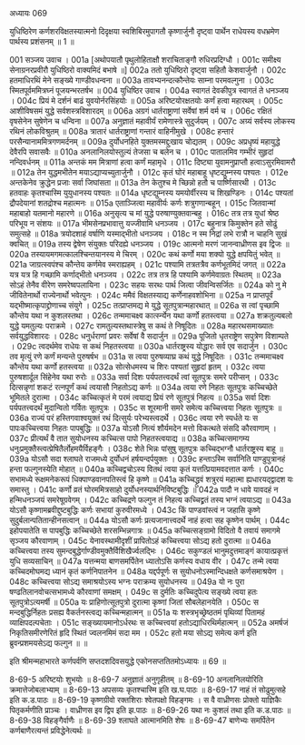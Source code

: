 अध्यायः 069

युधिष्ठिरेण कर्णशरविक्षतस्यात्मनो दिदृक्षया स्वशिबिरमुपागतौ कृष्णार्जुनौ दृष्ट्वा पार्थेन राधेयस्य वधभ्रमेण पार्थस्य प्रशंसनम् ॥ 1 ॥

001	सञ्जय उवाच ।
001a	[अथोपयातौ पृथुलोहिताक्षौ शराचिताङ्गौ रुधिरप्रदिग्धौ ।
001c	समीक्ष्य सेनाग्रनरप्रवीरौ युधिष्ठिरो वाक्यमिदं बभाषे ॥]
002a	ततो युधिष्ठिरो दृष्ट्वा सहितौ केशवार्जुनौ ।
002c	हतमाधिरथिं मेने सङ्ख्ये गाण्डीवधन्वना ॥
003a	तावभ्यनन्दत्कौन्तेयः साम्ना परमवल्गुना ।
003c	स्मितपूर्वममित्रघ्नं पूजयन्भरतर्षभ ॥
004	युधिष्ठिर उवाच ।
004a	स्वागतं देवकीपुत्र स्वागतं ते धनञ्जय ।
004c	प्रियं मे दर्शनं बाढं युवयोर्नरसिंहयोः ॥
005a	अरिष्टयोरक्षतयोः कर्णं हत्वा महारथम् ।
005c	आशीविषसमं युद्धे सर्वशस्त्रविशारदम् ॥
006a	अग्रगं धार्तराष्ट्राणां सर्वेषां शर्म वर्म च ।
006c	रक्षितं वृषसेनेन सुषेणेन च धन्विना ॥
007a	अनुज्ञातं महावीर्यं रामेणास्त्रे सुदुर्जयम् ।
007c	अग्र्यं सर्वस्य लोकस्य रथिनं लोकविश्रुतम् ॥
008a	त्रातारं धार्तराष्ट्राणां गन्तारं वाहिनीमुखे ।
008c	हन्तारं परसैन्यानाममित्रगणमर्दनम् ॥
009a	दुर्योधनहिते युक्तमस्मद्दुःखाय चोद्यतम् ।
009c	अप्रधृष्यं महायुद्धे देवैरपि सवासवैः ॥
010a	अनलानिलयोस्तुल्यं तेजसा च बलेन च ।
010c	पातालमिव गम्भीरं सुहृदां नन्दिवर्धनम् ॥
011a	अन्तकं मम मित्राणां हत्वा कर्णं महामृधे ।
011c	दिष्ट्या युवामनुप्राप्तौ हत्वाऽसुरमिवामरौ ॥
012a	तेन युद्धमभीतेन मयाऽद्याप्यच्युतार्जुनौ ।
012c	कृतं घोरं महाबाहू धृष्टद्युम्नस्य पश्यतः ।
012e	अन्तकेनेव क्रुद्धेन प्रजाः सर्वा जिघांसता ॥
013a	तेन केतुश्च मे च्छिन्नो हतौ च पार्ष्णिसारथी ।
013c	हतवाहः कृतश्चास्मि युयुधानस्य पश्यतः ॥
014a	धृष्टद्युम्नस्य यमयोर्वीरस्य च शिखण्डिनः ।
014c	पश्यतां द्रौपदेयानां शतद्रोश्च महात्मनः ॥
015a	एताञ्जित्वा महावीर्यः कर्णः शत्रुगणान्बहून् ।
015c	जितवान्मां महाबाहो यतमानो महारणे ॥
016a	अनुसृत्य च मां युद्धे परुषाण्युक्तवान्बहु ।
016c	तत्र तत्र युधां श्रेष्ठ परिभूय न संशयः ॥
017a	भीमसेनप्रभावात्तु यज्जीवामि धनञ्जय ।
017c	बहुनात्र किमुक्तेन हते सोढुं समुत्सहे ॥
018a	त्रयोदशाहं वर्षाणि यस्माद्भीतो धनञ्जय ।
018c	न स्म निद्रां लभे रात्रौ न चाहनि सुखं क्वचित् ॥
019a	तस्य द्वेषेण संयुक्तः परिदह्ये धनञ्जय ।
019c	आत्मनो मरणं जानन्वाध्रीणस इव द्विजः ॥
020a	तस्यायमगमत्कालश्चिन्तयानस्य मे चिरम् ।
020c	कथं कर्णो मया शक्यो युद्धे क्षपयितुं भवेत् ॥
021a	जाग्रत्स्वपंश्च कौन्तेय कर्णमेव स्मराह्यहम् ।
021c	पश्यामि तत्रतत्रैव कर्णभूतमिदं जगत् ॥
022a	यत्र यत्र हि गच्छामि कर्णाद्भीतो धनञ्जय ।
022c	तत्र तत्र हि पश्यामि कर्णमेवाग्रतः स्थितम् ॥
023a	सोऽहं तेनैव वीरेण समरेष्वपलायिना ।
023c	सहयः सरथः पार्थ जित्वा जीवन्विसर्जितः ॥
024a	को नु मे जीवितेनार्थो राज्येनार्थो भवेत्पुनः ।
024c	ममैवं विक्षतस्याद्य कर्णेनाहवशोभिना ॥
025a	न प्राप्तपूर्वं यद्भीष्मात्कृपाद्द्रोणाच्च संयुगे ।
025c	तत्प्राप्तमद्य मे युद्धे सूतपुत्रान्महारथात् ॥
026a	स त्वां पृच्छामि कौन्तेय यथा न कुशलस्तथा ।
026c	तन्ममाचक्ष्व कार्त्स्न्येन यथा कर्णो हतस्त्वया ॥
027a	शक्रतुल्यबलो युद्धे यमतुल्यः पराक्रमे ।
027c	रामतुल्यस्तथास्त्रेषु स कथं ते निषूदितः ॥
028a	महारथसमाख्यातः सर्वयुद्धविशारदः ।
028c	धनुर्धराणां प्रवरः सर्वेषां वै सदार्जुन ॥
029a	पूजितो धृतराष्ट्रेण सपुत्रेण विशाम्पते ।
029c	त्वदर्थमेव राधेयः स कथं निहतस्त्वया ॥
030a	धार्तराष्ट्रस्य योद्धारः सर्व एव सदार्जुन ।
030c	तव मृत्युं रणे कर्णं मन्यन्ते पुरुषर्षभ ॥
031a	स त्वया पुरुषव्याघ्र कथं युद्धे निषूदितः ।
031c	तन्ममाचक्ष्व कौन्तेय यथा कर्णो हतस्त्वया ॥
032a	सोत्सेधमस्य च शिरः पश्यतां सुहृदां हृतम् ।
032c	त्वया पुरुषशार्दूल सिंहेनेव यथा रुरोः ॥
033a	सर्वा दिशः पर्यपतत्त्वदर्थं त्वां सूतपुत्रः समरे परीप्सन् ।
033c	दित्सन्नृणां शकटं रत्नपूर्णं कथं त्वयासौ निहतोऽद्य कर्णः ॥
034a	त्वया रणे निहतः सूतपुत्रः कच्चिच्छेते भूमितले दुरात्मा ।
034c	कच्चित्कृतं मे परमं त्वयाद्य प्रियं रणे सूतपुत्रं निहत्य ॥
035a	सर्वा दिशः पर्यपतत्त्वदर्थं मुदान्वितो गर्वितः सूतपुत्रः ।
035c	स शूरमानी समरे समेत्य कच्चित्त्वया निहतः सूतपुत्रः ॥
036a	राज्यं परं हस्तिगवाश्वयुक्तं रथं दित्सुर्यः परेभ्यस्त्वदर्थे ।
036c	त्वया रणे स्पर्धते यः स पापःकच्चित्त्वया निहतः पापबुद्धिः ॥
037a	योऽसौ नित्यं शौर्यमदेन मत्तो विकत्थते संसदि कौरवाणाम् ।
037c	प्रीत्यर्थं वै तात सुयोधनस्य कच्चित्स पापो निहतस्त्वयाद्य ॥
038a	कच्चित्समागम्य धनुःप्रमुक्तैस्त्वत्प्रेषितैर्लोहमयैर्विहङ्गैः ।
038c	शेते भिन्नः पांसुषु सूतपुत्रः कच्चिद्भग्नौ धार्तराष्ट्रस्य बाहू ॥
039a	योऽसौ सदा श्लाघते राजमध्ये दुर्योधनं हर्षयन्दर्पयुक्तः ।
039c	हन्ताऽस्मि सर्वानिति पाण्डुपुत्रानहं हन्ता फल्गुनस्येति मोहात् ॥
040a	कच्चिद्वचोऽस्य वितथं त्वया कृतं यत्तत्प्रियामवदत्तात कर्णः ।
040c	सभामध्ये रूक्षमनेकरूपं धिक्पाण्डवानपतिस्त्वं हि कृष्णे ॥
041a	कच्चिद्ध्रुवं शत्रुरयं महात्मा ह्यधारयद्द्वादश यः समास्तु ।
041c	कर्णो व्रतं घोरममित्रसाहो दुर्योधनस्यार्थनिविष्टबुद्धिः ॥
042a	पादौ न धावे यावदहं न हन्मिधनञ्जयं समरेषूग्रवेगम् ।
042c	कच्चिद्रणे फल्गुन तं निहत्य कच्चिद्व्रतं तस्य भग्नं त्वयाऽद्य ॥
043a	योऽसौ कृष्णामब्रवीद्दुष्टबुद्धिः कर्णः सभायां कुरुवीरमध्ये ।
043c	किं पाण्डवांस्त्वं न जहासि कृष्णे सुदुर्बलान्पतितान्हीनसत्वान् ॥
044a	योऽसौ कर्णः प्रत्यजानात्त्वदर्थे नाहं हत्वा सह कृष्णेन पार्थम् ।
044c	इहोपयातेति स पापबुद्धिः कच्चिच्छेते शरसम्भिन्नगात्रः ॥
045a	कच्चित्सङ्ग्रामो विदितो वै तवायं समागमे सृञ्जय कौरवाणाम् ।
045c	येनावस्थामीदृशीं प्रापितोऽहं कच्चित्त्वया सोऽद्य हतो दुरात्मा ॥
046a	कच्चित्त्वया तस्य सुमन्दबुद्धेर्गाण्डीवमुक्तैर्विशिखैर्ज्वलद्भिः ।
046c	सकुण्डलं भानुमदुत्तमाङ्गं कायात्प्रकृत्तं युधि सव्यसाचिन् ॥
047a	यत्तन्मया बाणसमर्पितेन ध्यातोऽसि कर्णस्य वधाय वीर ।
047c	तन्मे त्वया कच्चिदमोघमद्य ध्यानं कृतं कर्णनिपातनेन ॥
048a	यद्दर्पपूर्णः स सुयोधनोऽस्मान्दिधक्षते कर्णसमाश्रयेण ।
048c	कच्चित्त्वया सोऽद्य समाश्रयोऽस्य भग्नः पराक्रम्य सुयोधनस्य ॥
049a	यो नः पुरा षण्ढतिलानवोचत्सभामध्ये कौरवाणां समक्षम् ।
049c	स दुर्मतिः कच्चिदुपेत्य सङ्ख्ये त्वया हतः सूतपुत्रोऽत्यमर्षी ॥
050a	यः प्राहिणोत्सूतपुत्रो दुरात्मा कृष्णां जितां सौबलेहानयेति ।
050c	स मन्दबुद्धिर्निहतः प्रसह्य वैकर्तनस्त्वद्य कच्चिन्महात्मन् ॥
051a	यः शस्त्रभृच्छ्रेष्ठतमं पृथिव्यां पितामहं व्याक्षिपदल्पचेताः ।
051c	सङ्ख्यायमानोऽर्धरथः स कच्चित्त्वयां हतोऽद्याधिरथिर्महात्मन् ॥
052a	अमर्षजं निकृतिसमीरणेरितं हृदि स्थितं ज्वलनमिमं सदा मम ।
052c	हतो मया सोऽद्य समेत्य कर्ण इति ब्रुवन्प्रशमयसेऽद्य फल्गुन ॥ ॥

इति श्रीमन्महाभारते कर्णपर्वणि सप्तदशदिवसयुद्धे एकोनसप्ततितमोऽध्यायः ॥ 69 ॥

8-69-5 अरिष्टयोः शुभयोः ॥ 8-69-7 अनुज्ञातं अनुगृहीतम् ॥ 8-69-10 अनलानिलयोरिति क्रमात्तेजोबलाभ्याम् ॥ 8-69-13 अपसव्यः कृतश्चास्मि इति ख.घ.पाठः ॥ 8-69-17 नाहं तं सोढुमुत्सहे इति क.ड.पाठः ॥ 8-69-19 कृष्णग्रीवो रक्तशिराः श्वेतपक्षो विहङ्गमः । स वै वाध्रीणसः प्रोक्तो याज्ञिकैः पितृकर्मणीति प्राञ्चः । वाध्रीणस इव द्विप इति झ.पाठः ॥ 8-69-26 यथा नः कुशलं तथा इति क.ड.पाठः ॥ 8-69-38 विहङ्गैर्वाणैः ॥ 8-69-39 श्लाघते आत्मानमिति शेषः ॥ 8-69-47 बाणेभ्यः समर्पितेन कर्णबाणैरत्यन्तं प्रविद्धेनेत्यर्थः ॥
